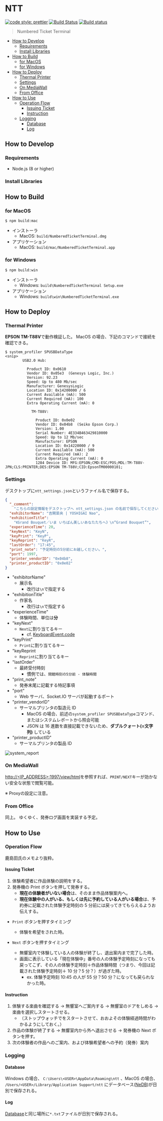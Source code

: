 # NTT

[![code style: prettier](https://img.shields.io/badge/code_style-prettier-ff69b4.svg?style=flat-square)](https://github.com/prettier/prettier)
[![Build Status](https://travis-ci.org/sforzando/ntt.svg?branch=master)](https://travis-ci.org/sforzando/ntt)
[![Build status](https://ci.appveyor.com/api/projects/status/v582o7xo4179sp1u?svg=true)](https://ci.appveyor.com/project/shin-sforzando/ntt)

> Numbered Ticket Terminal

- [How to Develop](#how-to-develop)
  - [Requirements](#requirements)
  - [Install Libraries](#install-libraries)
- [How to Build](#how-to-build)
  - [for MacOS](#for-macos)
  - [for Windows](#for-windows)
- [How to Deploy](#how-to-deploy)
  - [Thermal Printer](#thermal-printer)
  - [Settings](#settings)
  - [On MediaWall](#on-mediawall)
  - [From Office](#from-office)
- [How to Use](#how-to-use)
  - [Operation Flow](#operation-flow)
    - [Issuing Ticket](#issuing-ticket)
    - [Instruction](#instruction)
  - [Logging](#logging)
    - [Database](#database)
    - [Log](#log)

## How to Develop

### Requirements

* Node.js (8 or higher)

### Install Libraries

## How to Build

### for MacOS

```shell
$ npm build:mac
```

* インストーラ
  * MacOS: `build/NumberedTicketTerminal.dmg`
* アプリケーション
  * MacOS: `build/mac/NumberedTicketTerminal.app`

### for Windows

```shell
$ npm build:win
```

* インストーラ
  * Windows: `build\NumberedTicketTerminal Setup.exe`
* アプリケーション
  * Windows: `build\win\NumberedTicketTerminal.exe`

## How to Deploy

### Thermal Printer

**EPSON TM-T88V**で動作検証した。
MacOS の場合、下記のコマンドで接続を確認できる。

```shell
$ system_profiler SPUSBDataType
<snip>
        USB2.0 Hub:

          Product ID: 0x0610
          Vendor ID: 0x05e3  (Genesys Logic, Inc.)
          Version: 92.23
          Speed: Up to 480 Mb/sec
          Manufacturer: GenesysLogic
          Location ID: 0x14200000 / 6
          Current Available (mA): 500
          Current Required (mA): 100
          Extra Operating Current (mA): 0

            TM-T88V:

              Product ID: 0x0e02
              Vendor ID: 0x04b8  (Seiko Epson Corp.)
              Version: 1.00
              Serial Number: 4E334B463429810000
              Speed: Up to 12 Mb/sec
              Manufacturer: EPSON
              Location ID: 0x14220000 / 9
              Current Available (mA): 500
              Current Required (mA): 2
              Extra Operating Current (mA): 0
              1284 Device ID: MFG:EPSON;CMD:ESC/POS;MDL:TM-T88V-JPN;CLS:PRINTER;DES:EPSON TM-T88V;CID:EpsonTM00000101;
```

### Settings

デスクトップに`ntt_settings.json`というファイル名で保存する。

```json
{
  "_comment":
    "こちらの設定情報をデスクトップへ ntt_settings.json の名前で保存してください。",
  "exhibitorName": "吉開菜央 | YOSHIGAI Nao",
  "exhibitionTitle":
    "《Grand Bouquet／いま いちばん美しいあなたたちへ》\n“Grand Bouquet”",
  "experienceTime": 20,
  "keyNext": "KeyN",
  "keyPrint": "KeyP",
  "keyReprint": "KeyR",
  "lastOrder": "17:45",
  "print_note": "予定時刻の5分前にお越しください。",
  "port": 1997,
  "printer_vendorID": "0x04b8",
  "printer_productID": "0x0e02"
}
```

* "exhibitorName"
  * 展示名
    * 改行は`\n`で指定する
* "exhibitionTitle"
  * 作家名
    * 改行は`\n`で指定する
* "experienceTime"
  * 体験時間、単位は**分**
* "keyNext"
  * `Next`に割り当てるキー
    * cf. [KeyboardEvent.code](https://developer.mozilla.org/en-US/docs/Web/API/KeyboardEvent/code)
* "keyPrint"
  * `Print`に割り当てるキー
* "keyReprint
  * `Reprint`に割り当てるキー
* "lastOrder"
  * 最終受付時刻
    * 慣例では、`閉館時刻の5分前 - 体験時間`
* "print_note"
  * 発券末尾に記載する特記事項
* "port"
  * Web サーバ、Socket.IO サーバが起動するポート
* "printer_vendorID"
  * サーマルプリンタの製造元 ID
    * MacOS の場合、前述の`system_profiler SPUSBDataType`コマンド、またはシステムレポートから照会可能
    * JSON は 16 進数を直接記載できないため、**ダブルクォート(=文字列)** している
* "printer_productID"
  * サーマルプリンタの製品 ID

![system_report](https://user-images.githubusercontent.com/32637762/40765182-a023307c-64e6-11e8-8842-89ad9a920753.png)

### On MediaWall

[http://<IP_ADDRESS>:1997/view/html](http://<IP_ADDRESS>:1997/view/html)を参照すれば、`PRINT/NEXT`キーが効かない安全な状態で閲覧可能。

※ Proxyの設定に注意。

### From Office

同上。
ゆくゆく、発券ログ画面を実装する予定。

## How to Use

### Operation Flow

鹿島田氏のメモより抜粋。

#### Issuing Ticket

1.  体験希望者に作品体験の説明をする。
1.  発券機の Print ボタンを押して発券する。
    * **現在の体験者がいない場合**は、そのまま作品体験案内へ。
    * **現在体験中の人がいる、もしくは先に予約している人がいる場合**は、予約券に記載された体験予定時刻の 5 分前には戻ってきてもらえるようお伝えする。

* `Print` ボタンを押すタイミング

  * 体験を希望をされた時。

* `Next` ボタンを押すタイミング
  * 無響室内で体験している人の体験が終了し、退出案内まで完了した時。
  * 画面に表示している「現在体験中」番号の人の体験予定時刻になっても戻ってこず、その人の体験予定時刻＋作品体験時間（つまり、今回は記載された体験予定時刻＋ 10 分？5 分？）が過ぎた時。
    * ex. 体験予定時刻 10:45 の人が 55 分？50 分？になっても戻られなかった時。

#### Instruction

1.  体験する楽曲を確認する → 無響室へご案内する → 無響室のドアをしめる → 楽曲を選択しスタートさせる。
    * （ストップウォッチでをスタートさせて、おおよその体験経過時間がわかるようにしておく。）
1.  作品の体験が終了する → 無響室内から外へ退出させる → 発券機の Next ボタンを押す。
1.  次の体験者の作品へのご案内、および体験希望者への予約（発券）案内

### Logging

#### Database

Windows の場合、 `C:\Users\<USER>\AppData\Roaming\ntt` 、MacOS の場合、 `/Users/<USER>/Library/Application Support/ntt` にデータベース([NeDB](https://github.com/louischatriot/nedb))が日別で保存される。

#### Log

[Database](#database)と同じ場所に`*.txt`ファイルが日別で保存される。
